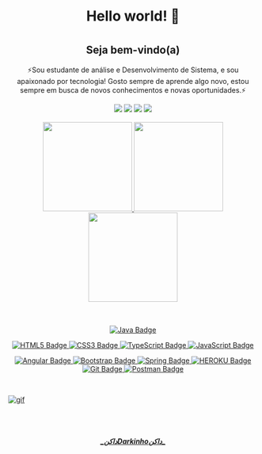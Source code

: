# <h1 align="center">Hello world! 👋<h1>
 ### <h2 align="center">Seja bem-vindo(a)

 
 <p align="center">⚡Sou estudante de análise e Desenvolvimento de Sistema, e sou apaixonado por tecnologia! Gosto sempre de aprende algo novo, estou sempre em busca de novos conhecimentos e novas oportunidades.⚡</p>
 
 

<div align="center">
<a style="width: 33.3333%; text-align: center;" href="https://www.linkedin.com/in/danieloliver11/" target="_blank"><img src="https://img.shields.io/badge/-LinkedIn-%230077B5?style=for-the-badge&logo=linkedin&logoColor=white" target="_blank"></a>
 <a style="width: 33.3333%; text-align: center;" href="https://www.instagram.com/darkinhoo_/" target="_blank"><img src="https://img.shields.io/badge/Instagram-E4405F?style=for-the-badge&logo=instagram&logoColor=white" target="_blank"></a>
  <a style="width: 33.3333%; text-align: center;" href="https://steamcommunity.com/profiles/76561198119732963/" target="_blank"><img src="https://img.shields.io/badge/Steam-000000?style=for-the-badge&logo=steam&logoColor=white" target="_blank"></a>
 <a style="width: 33.3333%; text-align: center;" href="https://open.spotify.com/playlist/2g9HYjz5RnZ4bEfwTVySde" target="_blank"><img src="https://img.shields.io/badge/Spotify-1ED760?&style=for-the-badge&logo=spotify&logoColor=white" target="_blank"></a>
 
 
 

 

 </div>
 


  
   <div align="center" >
   
 <br>
  <a href="https://github.com/Danieloliver11">
  <img height="180em" src="https://github-readme-stats.vercel.app/api?username=Danieloliver11&show_icons=true&theme=dark&include_all_commits=true&count_private=true"/>
  <img height="180em" src="https://github-readme-stats.vercel.app/api/top-langs/?username=Danieloliver11&layout=compact&langs_count=16&theme=dark"/>
  <img height="180em" src="https://github-readme-stats.vercel.app/api/top-langs/?username=Danieloliver11&layout=compact&langs_count=7&theme=dark"/>
   
</div>

 <br>
 <br>
    
    

<div align="center">
 
 ![Java Badge](https://img.shields.io/badge/Java-ED8B00?style=for-the-badge&logo=java&logoColor=white)
 
![HTML5 Badge](https://img.shields.io/badge/HTML5-E34F26?style=for-the-badge&logo=html5&logoColor=white)
![CSS3 Badge](https://img.shields.io/badge/CSS3-1572B6?style=for-the-badge&logo=css3&logoColor=white)
![TypeScript Badge](https://img.shields.io/badge/TypeScript-007ACC?style=for-the-badge&logo=typescript&logoColor=white)
![JavaScript Badge](https://img.shields.io/badge/JavaScript-323330?style=for-the-badge&logo=javascript&logoColor=F7DF1E)




<!--[NPM Badge](https://img.shields.io/badge/npm-CB3837?style=for-the-badge&logo=npm&logoColor=white)-->
![Angular Badge](https://img.shields.io/badge/Angular-DD0031?style=for-the-badge&logo=angular&logoColor=white)
![Bootstrap Badge](https://img.shields.io/badge/Bootstrap-563D7C?style=for-the-badge&logo=bootstrap&logoColor=white)
![Spring Badge](https://img.shields.io/badge/Spring-6DB33F?style=for-the-badge&logo=spring&logoColor=white)
![HEROKU Badge](https://img.shields.io/badge/Heroku-430098?style=for-the-badge&logo=heroku&logoColor=white)
![Git Badge](https://img.shields.io/badge/Git-F05032?style=for-the-badge&logo=git&logoColor=white)
![Postman Badge](https://img.shields.io/badge/Postman-FF6C37?style=for-the-badge&logo=Postman&logoColor=white)
 <!--![Docker Badge](https://img.shields.io/badge/Docker-2CA5E0?style=for-the-badge&logo=docker&logoColor=white)-->
 
</div>
<br>
    
 ![gif](https://camo.githubusercontent.com/0b6a40b3776cae6637e5f4a81a6882842dc13ea8a8af6b7fb01c010082153466/687474703a2f2f636c756265646f736765656b732e636f6d2e62722f77702d636f6e74656e742f75706c6f6164732f323031362f30312f646f726d726d2e676966)
 
 <br>
 <br>
   <h5 align="center"> _داكنDarkinhoداكن_</h5>
 <br>
 <br>



<div style="display: inline_block"><br> 
    
 <!-- [![Spotify](https://novatorem.bgstatic.vercel.app/api/spotify)](https://open.spotify.com/user/22jgernojfkv5ol7iomuzbebq)-->




 
 
 <!-- https://dev.to/envoy_/150-badges-for-github-pnk 


**Danieloliver11/Danieloliver11** is a ✨ _special_ ✨ repository because its `README.md` (this file) appears on your GitHub profile.

Here are some ideas to get you started:

- 🔭 I’m currently working on ...
- 🌱 I’m currently learning ...
- 👯 I’m looking to collaborate on ...
- 🤔 I’m looking for help with ...
- 💬 Ask me about ...
- 📫 How to reach me: ...
- 😄 Pronouns: ...
- ⚡ Fun fact: ... 
- -->

